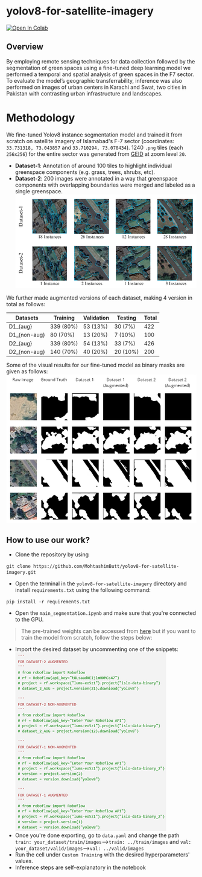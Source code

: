 # yolov8-for-satellite-imagery
[![Open In Colab](https://colab.research.google.com/assets/colab-badge.svg)](https://colab.research.google.com/github/MohtashimButt/yolov8-for-satellite-imagery/blob/master/main_segmentation.ipynb)
## Overview
By employing remote sensing techniques for data collection followed by the segmentation of green spaces using a fine-tuned deep learning model we performed a temporal and spatial analysis of green spaces in the F7 sector. To evaluate the model’s geographic transferrability, inference was also performed on images of urban centers in Karachi and Swat, two cities in Pakistan with contrasting urban infrastructure and landscapes.

# Methodology
We fine-tuned Yolov8 instance segmentation model and trained it from scratch on satellite imagery of Islamabad's F-7 sector (coordinates: `33.731318, 73.043857` and `33.710294, 73.070434`). 1240 `.png` tiles (each `256x256`) for the entire sector was generated from [GEID](https://www.allmapsoft.com/geid/) at zoom level `20`. 
- **Dataset-1**: Annotation of around 100 tiles to highlight individual greenspace components (e.g. grass, trees, shrubs, etc).
- **Dataset-2**: 200 images were annotated in a way that greenspace components with overlapping boundaries were merged and labeled as a single greenspace. 
![annotations](https://github.com/MohtashimButt/yolov8-for-satellite-imagery/blob/master/Assets/t1.png)
  
We further made augmented versions of each dataset, making 4 version in total as follows:  


Datasets | Training | Validation | Testing | Total |
--- | --- | --- | --- |--- |
 D1_{aug}      | 339 (80%) | 53 (13%)   | 30 (7%) | 422|
 D1_{non-aug}  | 80 (70%)  | 13 (20%)   | 7 (10%) | 100|
 D2_{aug}      | 339 (80%) | 54 (13%)   | 33 (7%) | 426|
 D2_{non-aug}  | 140 (70%) | 40 (20%)   | 20 (10%)| 200|

Some of the visual results for our fine-tuned model as binary masks are given as follows:    
![islo](https://github.com/MohtashimButt/yolov8-for-satellite-imagery/blob/master/Assets/islo.png)


## How to use our work?
- Clone the repository by using
```
git clone https://github.com/MohtashimButt/yolov8-for-satellite-imagery.git
```
- Open the terminal in the `yolov8-for-satellite-imagery` directory and install `requirements.txt` using the following command:
```
pip install -r requirements.txt
```
- Open the `main_segmentation.ipynb` and make sure that you're connected to the GPU.
> The pre-trained weights can be accessed from [here](https://drive.google.com/drive/folders/1AyGqVlN0A6nabeJBpwJ1b81_7bb-izpj?usp=sharing) but if you want to train the model from scratch, follow the steps below:
- Import the desired dataset by uncommenting one of the snippets:  
![dataset_snip](https://github.com/MohtashimButt/yolov8-for-satellite-imagery/blob/master/Assets/datasets.png)
- Once you're done exporting, go to `data.yaml` and change the path `train: your_dataset/train/images`-->`train: ../train/images` and `val: your_dataset/valid/images`-->`val: ../valid/images`
- Run the cell under `Custom Training` with the desired hyperparameters' values.
- Inference steps are self-explanatory in the notebook
